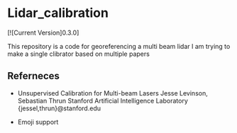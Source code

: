# Lidar_calibration
[![Current Version]0.3.0]

This repository is a code for georeferencing a multi beam lidar
I am trying to make a single clibrator based on multiple papers

## Referneces
- Unsupervised Calibration for Multi-beam Lasers
Jesse Levinson, Sebastian Thrun
Stanford Artificial Intelligence Laboratory
{jessel,thrun}@stanford.edu

- Emoji support
